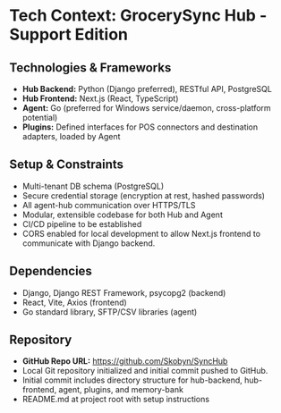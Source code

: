 # Tech Context: GrocerySync Hub - Support Edition

## Technologies & Frameworks
- **Hub Backend:** Python (Django preferred), RESTful API, PostgreSQL
- **Hub Frontend:** Next.js (React, TypeScript)
- **Agent:** Go (preferred for Windows service/daemon, cross-platform potential)
- **Plugins:** Defined interfaces for POS connectors and destination adapters, loaded by Agent

## Setup & Constraints
- Multi-tenant DB schema (PostgreSQL)
- Secure credential storage (encryption at rest, hashed passwords)
- All agent-hub communication over HTTPS/TLS
- Modular, extensible codebase for both Hub and Agent
- CI/CD pipeline to be established
- CORS enabled for local development to allow Next.js frontend to communicate with Django backend.

## Dependencies
- Django, Django REST Framework, psycopg2 (backend)
- React, Vite, Axios (frontend)
- Go standard library, SFTP/CSV libraries (agent)

## Repository
- **GitHub Repo URL:** https://github.com/Skobyn/SyncHub
- Local Git repository initialized and initial commit pushed to GitHub.
- Initial commit includes directory structure for hub-backend, hub-frontend, agent, plugins, and memory-bank
- README.md at project root with setup instructions 